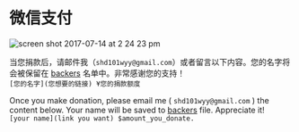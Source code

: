# 微信支付

![screen shot 2017-07-14 at 2 24 23 pm](https://user-images.githubusercontent.com/1908863/28227562-2ed82578-68a0-11e7-9070-6719a81fdfbc.png)

当您捐款后，请邮件我（`shd101wyy@gmail.com`）或者留言以下内容。您的名字将会被保留在 [backers](backers.md) 名单中。非常感谢您的支持！  
`[您的名字](您想要的链接) ¥您的捐款额度`

Once you make donation, please email me ( `shd101wyy@gmail.com` ) the content below. Your name will be saved to [backers](backers.md) file. Appreciate it!  
`[your name](link you want) $amount_you_donate.`
